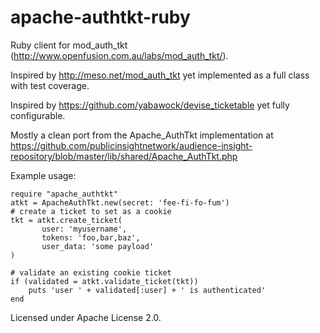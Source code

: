 apache-authtkt-ruby
===================

Ruby client for mod_auth_tkt (http://www.openfusion.com.au/labs/mod_auth_tkt/).

Inspired by http://meso.net/mod_auth_tkt yet implemented as a full class with
test coverage.

Inspired by https://github.com/yabawock/devise_ticketable yet fully configurable.

Mostly a clean port from the Apache_AuthTkt implementation at
https://github.com/publicinsightnetwork/audience-insight-repository/blob/master/lib/shared/Apache_AuthTkt.php

Example usage:

    require "apache_authtkt"
    atkt = ApacheAuthTkt.new(secret: 'fee-fi-fo-fum')
    # create a ticket to set as a cookie
    tkt = atkt.create_ticket(
           user: 'myusername',
           tokens: 'foo,bar,baz',
           user_data: 'some payload'
    )

    # validate an existing cookie ticket
    if (validated = atkt.validate_ticket(tkt))
        puts 'user ' + validated[:user] + ' is authenticated'
    end

Licensed under Apache License 2.0.
